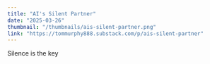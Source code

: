 ```yaml
---
title: "AI's Silent Partner"
date: "2025-03-26"
thumbnail: "/thumbnails/ais-silent-partner.png"
link: "https://tommurphy888.substack.com/p/ais-silent-partner"
---
```

Silence is the key